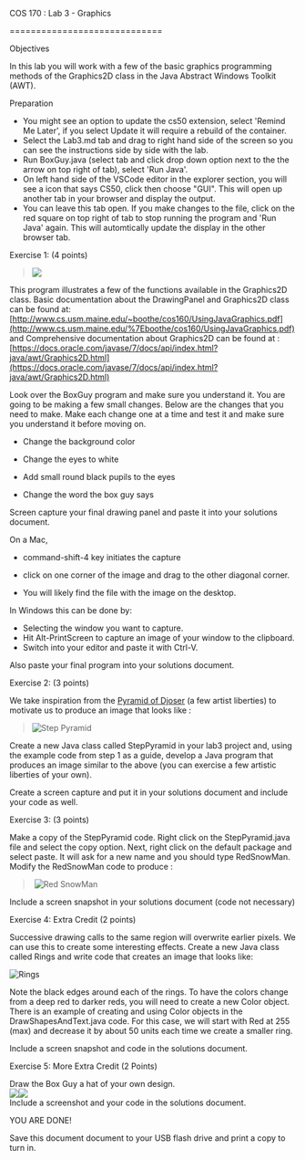 COS 170 : Lab 3 - Graphics  

=============================

Objectives

In this lab you will work with a few of the basic graphics programming methods of the Graphics2D class in the Java Abstract Windows Toolkit (AWT).  

Preparation  

*   You might see an option to update the cs50 extension, select 'Remind Me Later', if you select Update it will require a rebuild of the container. 
*   Select the Lab3.md tab and drag to right hand side of the screen so you can see the instructions side by side with the lab. 
*   Run BoxGuy.java (select tab and click drop down option next to the the arrow on top right of tab), select 'Run Java'.
*   On left hand side of the VSCode editor in the explorer section, you will see a icon that says CS50, click then choose "GUI". This will open up another tab in your browser and display the output. 
*   You can leave this tab open. If you make changes to the file, click on the red square on top right of tab to stop running the program and 'Run Java' again. This will automtically update the display in the other browser tab. 

  

Exercise 1: (4 points)  

> ![](https://www.cs.usm.maine.edu/~boothe/cos160/labs/Lab3_files/BoxGuy1.PNG)

This program illustrates a few of the functions available in the Graphics2D class. Basic documentation about the DrawingPanel and Graphics2D class can be found at: [http://www.cs.usm.maine.edu/~boothe/cos160/UsingJavaGraphics.pdf](http://www.cs.usm.maine.edu/%7Eboothe/cos160/UsingJavaGraphics.pdf) and Comprehensive documentation about Graphics2D can be found at : [https://docs.oracle.com/javase/7/docs/api/index.html?java/awt/Graphics2D.html](https://docs.oracle.com/javase/7/docs/api/index.html?java/awt/Graphics2D.html)

Look over the BoxGuy program and make sure you understand it. You are going to be making a few small changes. Below are the changes that you need to make. Make each change one at a time and test it and make sure you understand it before moving on.  

*   Change the background color  
    
*   Change the eyes to white
*   Add small round black pupils to the eyes  
    
*   Change the word the box guy says

Screen capture your final drawing panel and paste it into your solutions document. 

On a Mac,

*   command-shift-4 key initiates the capture
*   click on one corner of the image and drag to the other diagonal corner.  
    
*   You will likely find the file with the image on the desktop.  
    

In Windows this can be done by:

*   Selecting the window you want to capture.
*   Hit Alt-PrintScreen to capture an image of your window to the clipboard.
*   Switch into your editor and paste it with Ctrl-V.

Also paste your final program into your solutions document.

Exercise 2: (3 points)

We take inspiration from the [Pyramid of Djoser](https://en.wikipedia.org/wiki/Pyramid_of_Djoser) (a few artist liberties) to motivate us to produce an image that looks like :  

> ![Step Pyramid](https://www.cs.usm.maine.edu/~boothe/cos160/labs/Lab3_files/StepPyramid.png)

  
Create a new Java class called StepPyramid in your lab3 project and, using the example code from step 1 as a guide, develop a Java program that produces an image similar to the above (you can exercise a few artistic liberties of your own).  

Create a screen capture and put it in your solutions document and include your code as well.

Exercise 3: (3 points)

Make a copy of the StepPyramid code. Right click on the StepPyramid.java file and select the copy option. Next, right click on the default package and select paste. It will ask for a new name and you should type RedSnowMan. Modify the RedSnowMan code to produce :

>  ![Red SnowMan](https://www.cs.usm.maine.edu/~boothe/cos160/labs/Lab3_files/Red%20SnowMan.png)

Include a screen snapshot in your solutions document (code not necessary)  

Exercise 4: Extra Credit (2 points)

Successive drawing calls to the same region will overwrite earlier pixels. We can use this to create some interesting effects. Create a new Java class called Rings and write code that creates an image that looks like:  

![Rings](https://www.cs.usm.maine.edu/~boothe/cos160/labs/Lab3_files/Rings.png)

Note the black edges around each of the rings. To have the colors change from a deep red to darker reds, you will need to create a new Color object. There is an example of creating and using Color objects in the DrawShapesAndText.java code. For this case, we will start with Red at 255 (max) and decrease it by about 50 units each time we create a smaller ring.

Include a screen snapshot and code in the solutions document.

Exercise 5: More Extra Credit (2 Points)

Draw the Box Guy a hat of your own design.  
![](https://www.cs.usm.maine.edu/~boothe/cos160/labs/Lab3_files/BoxGuy2.PNG)![](https://www.cs.usm.maine.edu/~boothe/cos160/labs/Lab3_files/BoxGuy3.PNG)  
Include a screenshot and your code in the solutions document.

YOU ARE DONE!

Save this document document to your USB flash drive and print a copy to turn in.
